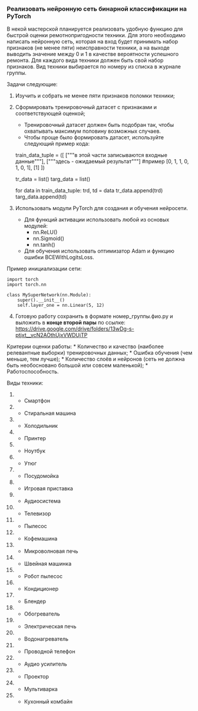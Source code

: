 ### Реализовать нейронную сеть бинарной классификации на PyTorch

В некой мастерской планируется реализовать удобную функцию для быстрой оценки ремотнопригодности техники.
Для этого необходимо написать нейронную сеть, которая на вход будет принимать набор признаков (не менее пяти) неисправности техники, а на выходе выводить значение между 0 и 1 в качестве вероятности успешного ремонта. Для каждого вида техники должен быть свой набор признаков.
Вид техники выбирается по номеру из списка в журнале группы.

Задачи следующие: 
1. Изучить и собрать не менее пяти признаков поломки техники;

2. Сформировать тренировочный датасет с признаками и соответствующей оценкой; 
	* Тренировочный датасет должен быть подобран так, чтобы охватывать максимум половину возможных случаев.
	* Чтобы проще было формировать датасет, используйте следующий пример кода:
	
	train_data_tuple = ([
		["""в этой части записываются входные данные"""], ["""здесь - ожидаемый результат"""]
		#пример
		[0, 1, 1, 0, 1, 0, 1], [1]
	])

	tr_data = list()
	targ_data = list()

	for data in train_data_tuple:
    		trd, td = data
    		tr_data.append(trd)
    		targ_data.append(td)


3. Использовать модули PyTorch для создания и обучения нейросети.
	* Для функций активации использовать любой из основых модулей:
		* nn.ReLU()
		* nn.Sigmoid()
		* nn.tanh()
	* Для обучения использовать оптимизатор Adam и функцию ошибки BCEWithLogitsLoss.

Пример инициализации сети:
	
	import torch
	import torch.nn

	class MySuperNetwork(nn.Module):
		super().__init__()
		self.layer_one = nn.Linear(5, 12)

4. Готовую работу сохранить в формате номер_группы.фио.py и выложить в **конце второй пары** 
	по ссылке: https://drive.google.com/drive/folders/13wDg-s-ptjxt__vcN2AOthUjxVWDUjTP

Критерии оценки работы:
	* Количество и качество (наиболее релевантные выборки) тренировочных данных;
	* Ошибка обучения (чем меньше, тем лучше);
	* Количество слоёв и нейронов (сеть не должна быть необосновано большой или совсем маленькой);
	* Работоспособность.

Виды техники:
1. - Смартфон
2. - Стиральная машина
3. - Холодильник
4. - Принтер
5. - Ноутбук
6. - Утюг
7. - Посудомойка
8. - Игровая приставка
9. - Аудиосистема
10. - Телевизор
11. - Пылесос
12. - Кофемашина
13. - Микроволновая печь
14. - Швейная машинка
15. - Робот пылесос
16. - Кондиционер
17. - Блендер
18. - Обогреватель
19. - Электрическая печь
20. - Водонагреватель
21. - Проводной телефон
22. - Аудио усилитель
23. - Проектор
24. - Мультиварка
25. - Кухонный комбайн

